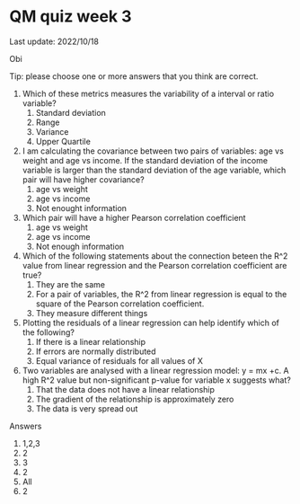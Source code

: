 # QM quiz week 3

Last update: 2022/10/18

Obi

Tip: please choose one or more answers that you think are correct.

1. Which of these metrics measures the variability of a interval or ratio variable?
   1. Standard deviation
   2. Range
   3. Variance
   4. Upper Quartile
2. I am calculating the covariance between two pairs of variables: age vs weight and age vs income. If the standard deviation of the income variable is larger than the standard deviation of the age variable, which pair will have higher covariance?
   1. age vs weight
   2. age vs income
   3. Not enought information
3. Which pair will have a higher Pearson correlation coefficient
   1. age vs weight
   2. age vs income
   3. Not enough information
4. Which of the following statements about the connection beteen the R^2 value from linear regression and the Pearson correlation coefficient are true?
   1. They are the same
   2. For a pair of variables, the R^2 from linear regression is equal to the square of the Pearson correlation coefficient.
   3. They measure different things
5. Plotting the residuals of a linear regression can help identify which of the following?
   1. If there is a linear relationship
   2. If errors are normally distributed
   3. Equal variance of residuals for all values of X
6. Two variables are analysed with a linear regression model: y = mx +c. A high R^2 value but non-significant p-value for variable x suggests what?
   1. That the data does not have a linear relationship
   2. The gradient of the relationship is approximately zero
   3. The data is very spread out

Answers

1. 1,2,3
2. 2
3. 3
4. 2
5. All
6. 2